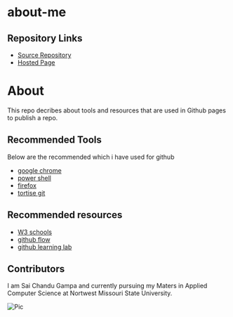 # about-me
## Repository Links
- [Source Repository](https://github.com/saichandugampa/about-me/edit/master/README.md)
- [Hosted Page](https://saichandugampa.github.io/about-me/)
 
 # About
 This repo decribes about tools and resources that are used in Github pages to publish a repo.  

## Recommended Tools 
Below are the recommended which i have used for github
- [google chrome](https://www.google.com/chrome/?brand=CHBD&gclid=CjwKCAjwkqPrBRA3EiwAKdtwk_JyvZg1f_HptF1sGvv4TCJTdsgmfPXqXctjRW0by38bSopAc0zcLhoC9LYQAvD_BwE&gclsrc=aw.ds)
- [power shell](https://docs.microsoft.com/en-us/skypeforbusiness/set-up-your-computer-for-windows-powershell/download-and-install-windows-powershell-5-1)
- [firefox](https://www.mozilla.org/en-US/firefox/new/)
- [tortise git](https://tortoisegit.org/download/)

## Recommended resources
- [W3 schools](https://www.w3schools.com/)
- [github flow](https://githubflow.github.io/)
- [github learning lab](https://lab.github.com/)

## Contributors 
I am Sai Chandu Gampa and currently pursuing my Maters in Applied Computer Science at Nortwest Missouri State University.

![Pic](https://drive.google.com/file/d/1-lEoxhaonUW_Lw2wZptJC3smdQSJ7Pfb/view?usp=sharing)
